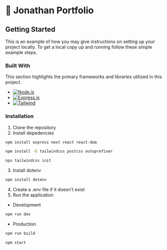 # 🚀 Jonathan Portfolio

## Getting Started

This is an example of how you may give instructions on setting up your project locally.
To get a local copy up and running follow these simple example steps.

### Built With

This section highlights the primary frameworks and libraries utilized in this project.

* [![Node.js][Node.js]][Node-url]
* [![Express.js][Express.js]][Express-url]
* [![Tailwind][Tailwind]][Tailwind-url]

### Installation

1. Clone the repository
2. Install depedencies
```sh
npm install express next react react-dom
```

```sh
npm install -D tailwindcss postcss autoprefixer
```

```sh
npx tailwindcss init
```

3. Install dotenv
```sh
npm install dotenv
```
4. Create a .env file if it doesn't exist
5. Run the application
* Development
```sh
npm run dev
```

* Production
```sh
npm run build
```
```sh
npm start
```

<!-- MARKDOWN LINKS & IMAGES -->
<!-- https://www.markdownguide.org/basic-syntax/#reference-style-links -->
[Node.js]: https://img.shields.io/badge/Node.js-43853D?style=for-the-badge&logo=node-dot-js&logoColor=white
[Node-url]: https://nodejs.org/

[Express.js]: https://img.shields.io/badge/Express.js-000000?style=for-the-badge&logo=express&logoColor=white
[Express-url]: https://expressjs.com/

[Tailwind]: https://img.shields.io/badge/Tailwind%20CSS-06B6D4?logo=tailwindcss&logoColor=fff&style=for-the-badge
[Tailwind-url]: https://tailwindcss.com